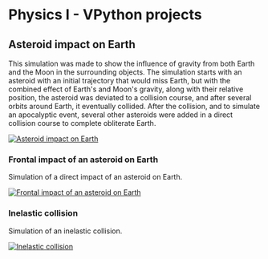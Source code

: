 # Physics I - VPython projects

## Asteroid impact on Earth
This simulation was made to show the influence of gravity from both Earth and the Moon in the surrounding objects.
The simulation starts with an asteroid with an initial trajectory that would miss Earth, but with the combined effect of Earth's and Moon's gravity, along with their relative position, the asteroid was deviated to a collision course, and after several orbits around Earth, it eventually collided.
After the collision, and to simulate an apocalyptic event, several other asteroids were added in a direct collision course to complete obliterate Earth.

[![Asteroid impact on Earth](http://img.youtube.com/vi/U3qujCfxEKY/0.jpg)](http://www.youtube.com/watch?v=U3qujCfxEKY)


### Frontal impact of an asteroid on Earth
Simulation of a direct impact of an asteroid on Earth.

[![Frontal impact of an asteroid on Earth](http://img.youtube.com/vi/jVo9ddIVp8U/0.jpg)](http://www.youtube.com/watch?v=jVo9ddIVp8U)


### Inelastic collision
Simulation of an inelastic collision.

[![Inelastic collision](http://img.youtube.com/vi/71A4EdqVrEw/0.jpg)](http://www.youtube.com/watch?v=71A4EdqVrEw)
